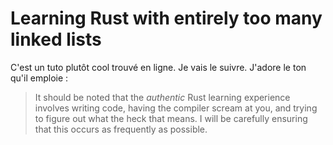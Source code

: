 # Learning Rust with entirely too many linked lists

C'est un tuto plutôt cool trouvé en ligne. Je vais le suivre. J'adore le ton qu'il emploie : 

>It should be noted that the *authentic* Rust learning experience involves writing code, having the compiler scream at you, and trying to figure out what the heck that means. I will be carefully ensuring that this occurs as frequently as possible. 

